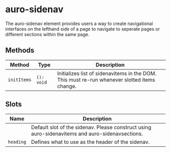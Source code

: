 # auro-sidenav

The auro-sidenav element provides users a way to create navigational interfaces on the lefthand
side of a page to navigate to seperate pages or different sections within the same page.

## Methods

| Method      | Type       | Description                                      |
|-------------|------------|--------------------------------------------------|
| `initItems` | `(): void` | Initializes list of sidenavitems in the DOM. This must re-run whenever slotted items change. |

## Slots

| Name      | Description                                      |
|-----------|--------------------------------------------------|
|           | Default slot of the sidenav. Please construct using auro-sidenavitems and auro-sidenavsections. |
| `heading` | Defines what to use as the header of the sidenav. |
